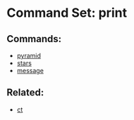 Command Set: print
====================

Commands:
--------------------
 - [pyramid](pyramid.md)
 - [stars](stars.md)
 - [message](message.md)


Related:
--------------------
 - [ct](../index.md)
